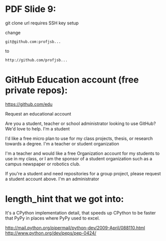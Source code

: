 PDF Slide 9: 
============
git clone url requires SSH key setup

change 

    git@github.com:profjsb... 

to  

    http://github.com/profjsb...


GitHub Education account (free private repos):
==============================================
https://github.com/edu

Request an educational account

Are you a student, teacher or school administrator looking to use GitHub? We'd
love to help.  I'm a student

I'd like a free micro plan to use for my class projects, thesis, or research
towards a degree.  I'm a teacher or student organization

I'm a teacher and would like a free Organization account for my students to use
in my class, or I am the sponsor of a student organization such as a campus
newspaper or robotics club.

If you're a student and need repositories for a group project, please request a
student account above.  I'm an administrator

__length_hint__ that we got into:
=================================
It's a CPython implementation detail, that speeds up CPython to be faster that
PyPy in places where PyPy used to excel.

http://mail.python.org/pipermail/python-dev/2009-April/088110.html
http://www.python.org/dev/peps/pep-0424/
